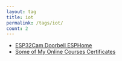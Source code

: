 ```yaml
---
layout: tag
title: iot
permalink: /tags/iot/
count: 2
---
```


- [ESP32Cam Doorbell ESPHome](https://networkingdream.com/iot/esp32cam-doorbell-esphome/)
- [Some of My Online Courses Certificates](https://samirpaulb.github.io/blog-jekyll/posts/some-of-my-online-courses-certificates/)
